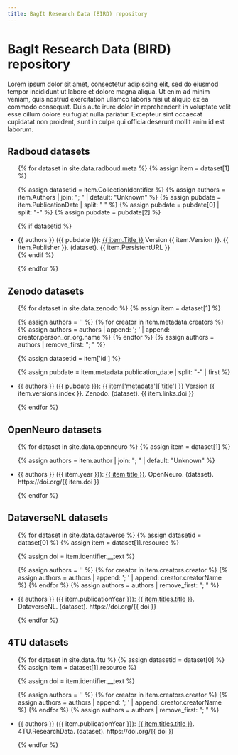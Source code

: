 ```yaml
---
title: BagIt Research Data (BIRD) repository
---
```


# BagIt Research Data (BIRD) repository

Lorem ipsum dolor sit amet, consectetur adipiscing elit, sed do eiusmod tempor incididunt ut labore et dolore magna aliqua. Ut enim ad minim veniam, quis nostrud exercitation ullamco laboris nisi ut aliquip ex ea commodo consequat. Duis aute irure dolor in reprehenderit in voluptate velit esse cillum dolore eu fugiat nulla pariatur. Excepteur sint occaecat cupidatat non proident, sunt in culpa qui officia deserunt mollit anim id est laborum.

## Radboud datasets

<ul>
{% for dataset in site.data.radboud.meta %}
{% assign item = dataset[1] %}

{% assign datasetid = item.CollectionIdentifier %}
{% assign authors = item.Authors | join: "; " | default: "Unknown"  %}
{% assign pubdate = item.PublicationDate | split: " " %}
{% assign pubdate = pubdate[0] | split: "-" %}
{% assign pubdate = pubdate[2] %}

{% if datasetid %}
<li>
{{ authors }} ({{ pubdate }}): <a href="/radboud/{{ datasetid }}">{{ item.Title }}</a> Version {{ item.Version }}. {{ item.Publisher }}. (dataset). {{ item.PersistentURL }}
</li>
{% endif %}

{% endfor %}
</ul>

## Zenodo datasets

<ul>
{% for dataset in site.data.zenodo %}
{% assign item = dataset[1] %}

{% assign authors = '' %}
{% for creator in item.metadata.creators %}
{% assign authors = authors | append: '; ' | append: creator.person_or_org.name %}
{% endfor %}
{% assign authors = authors | remove_first: "; " %}

{% assign datasetid = item['id'] %}

{% assign pubdate = item.metadata.publication_date | split: "-" | first %}

<li>
{{ authors }} ({{ pubdate }}): <a href="/zenodo/{{ datasetid }}">{{ item['metadata']['title'] }}</a> Version {{ item.versions.index }}. Zenodo. (dataset). {{ item.links.doi }}
</li>

{% endfor %}
</ul>

## OpenNeuro datasets

<ul>
{% for dataset in site.data.openneuro %}
{% assign item = dataset[1] %}

{% assign authors = item.author | join: "; " | default: "Unknown"  %}

<li>
{{ authors }} ({{ item.year }}): <a href="/openneuro/{{ item.id }}">{{ item.title }}</a>. OpenNeuro. (dataset). https://doi.org/{{ item.doi }}
</li>

{% endfor %}
</ul>

## DataverseNL datasets

<ul>
{% for dataset in site.data.dataverse %}
{% assign datasetid = dataset[0] %}
{% assign item = dataset[1].resource %}

{% assign doi = item.identifier.__text %}

{% assign authors = '' %}
{% for creator in item.creators.creator %}
{% assign authors = authors | append: '; ' | append: creator.creatorName %}
{% endfor %}
{% assign authors = authors | remove_first: "; " %}

<li>
{{ authors }} ({{ item.publicationYear }}): <a href="/dataverse/{{ datasetid }}">{{ item.titles.title }}</a>. DataverseNL. (dataset). https://doi.org/{{ doi }}
</li>

{% endfor %}
</ul>

## 4TU datasets

<ul>
{% for dataset in site.data.4tu %}
{% assign datasetid = dataset[0] %}
{% assign item = dataset[1].resource %}

{% assign doi = item.identifier.__text %}

{% assign authors = '' %}
{% for creator in item.creators.creator %}
{% assign authors = authors | append: '; ' | append: creator.creatorName %}
{% endfor %}
{% assign authors = authors | remove_first: "; " %}

<li>
{{ authors }} ({{ item.publicationYear }}): <a href="/4tu/{{ datasetid }}">{{ item.titles.title }}</a>. 4TU.ResearchData. (dataset). https://doi.org/{{ doi }}
</li>

{% endfor %}
</ul>

